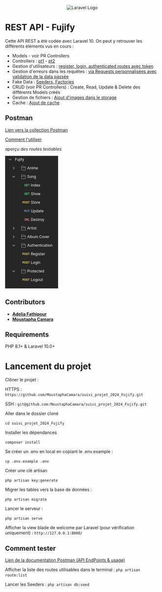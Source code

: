 <p align="center"><img src="https://i.ibb.co/9wTzFsf/FUJI-LOGO-2-4.png" alt="Laravel Logo"></p>

# REST API - Fujify

Cette API REST a été codée avec Laravel 10. On peut y retrouver les différents éléments vus en cours :

- Models - voir PR Controllers
- Controllers : [pt1](https://github.com/MoustaphaCamara/suivi_projet_2024_Fujify/pull/1/files) - [pt2](https://github.com/MoustaphaCamara/suivi_projet_2024_Fujify/pull/2/files)
- Gestion d'utilisateurs : [register, login, authenticated routes avec token](https://github.com/MoustaphaCamara/suivi_projet_2024_Fujify/pull/6)
- Gestion d'erreurs dans les
  requêtes : [via Requests personnalisées avec validation de la data passée](https://github.com/MoustaphaCamara/suivi_projet_2024_Fujify/pull/4/files)
- Fake Data : [Seeders, Factories](https://github.com/MoustaphaCamara/suivi_projet_2024_Fujify/pull/3/files)
- CRUD (voir PR Controllers) : Create, Read, Update & Delete des différents Models créés
- Gestion de
  fichiers : [Ajout d'images dans le storage](https://github.com/MoustaphaCamara/suivi_projet_2024_Fujify/pull/5/files)
- Cache : [Ajout de cache](https://github.com/MoustaphaCamara/suivi_projet_2024_Fujify/pull/8/files)

## Postman

[Lien vers la collection Postman](https://lunar-sunset-959508.postman.co/workspace/bsOft~6f6d8a7c-71d1-425f-9fc2-58ea6cf7af2e/collection/24000334-cf0b03c0-3269-4336-bebf-985c1937de15?action=share&creator=24000334&active-environment=24000334-77b67695-9f27-49ff-9043-40090206b5e5)

[Comment l'utiliser](#comment-tester)

_aperçu des routes testables_

![img_1.png](img_1.png)

## Contributors

- **[Adelia Fathipour](https://github.com/SajedehAdelia)**
- **[Moustapha Camara](https://github.com/MoustaphaCamara)**

## Requirements

PHP 8.1+ & Laravel 10.0+

# Lancement du projet

Clôner le projet :

HTTPS :
`https://github.com/MoustaphaCamara/suivi_projet_2024_Fujify.git`

SSH :
`git@github.com:MoustaphaCamara/suivi_projet_2024_Fujify.git`

Aller dans le dossier cloné

`cd suivi_projet_2024_Fujify`

Installer les dépendances

`composer install`

Se créer un .env en local en copiant le .env.example :

`cp .env.example .env`

Créer une clé artisan

`php artisan key:generate`

Migrer les tables vers la base de données :

`php artisan migrate`

Lancer le serveur :

`php artisan serve`

Afficher la view blade de welcome par Laravel (pour vérification uniquement) : `http://127.0.0.1:8000/`

## Comment tester

[Lien de la documentation Postman (API EndPoints & usage)](https://documenter.getpostman.com/view/24000334/2sA2xfZZQ1)

Afficher la liste des routes utilisables dans le terminal :
`php artisan route:list`

Lancer les Seeders :
`php artisan db:seed`
